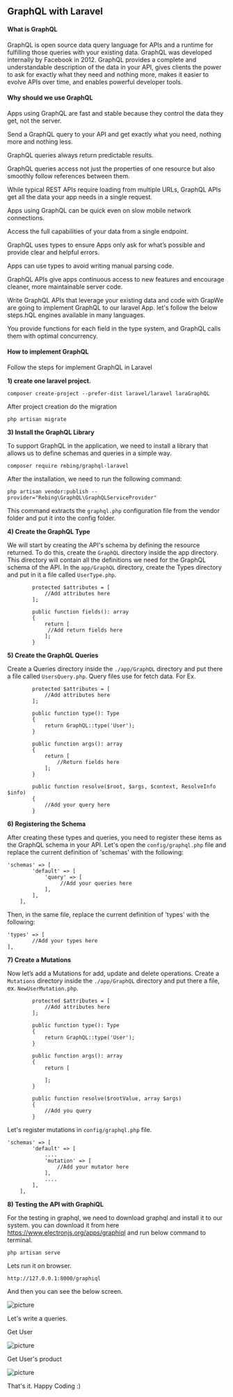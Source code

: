 ## **GraphQL with Laravel**

#### **What is GraphQL**

GraphQL is open source data query language for APIs and a runtime for fulfilling those queries with your existing data.
GraphQL was developed internally by Facebook in 2012. GraphQL provides a complete and understandable description of the data in your API,
gives clients the power to ask for exactly what they need and nothing more, makes it easier to evolve APIs over time, and enables powerful developer tools.


#### **Why should we use GraphQL**

Apps using GraphQL are fast and stable because they control the data they get, not the server. 

Send a GraphQL query to your API and get exactly what you need, nothing more and nothing less.

GraphQL queries always return predictable results.

GraphQL queries access not just the properties of one resource but also smoothly follow references between them.

While typical REST APIs require loading from multiple URLs, GraphQL APIs get all the data your app needs in a single request.

Apps using GraphQL can be quick even on slow mobile network connections.

Access the full capabilities of your data from a single endpoint.

GraphQL uses types to ensure Apps only ask for what’s possible and provide clear and helpful errors.

Apps can use types to avoid writing manual parsing code.

GraphQL APIs give apps continuous access to new features and encourage cleaner, more maintainable server code.

Write GraphQL APIs that leverage your existing data and code with GrapWe are going to implement GraphQL to our laravel App. let's follow the below steps.hQL engines available in many languages.

You provide functions for each field in the type system, and GraphQL calls them with optimal concurrency.

#### **How to implement GraphQL**

Follow the steps for implement GraphQL in Laravel

**1) create one laravel project.**

    composer create-project --prefer-dist laravel/laravel laraGraphQL
    
After project creation do the migration

    php artisan migrate

**3) Install the GraphQL Library**

To support GraphQL in the application, we need to install a library that allows us to define schemas and queries in a simple way.

    composer require rebing/graphql-laravel
    
After the installation, we need to run the following command:

    php artisan vendor:publish --provider="Rebing\GraphQL\GraphQLServiceProvider"
    
This command extracts the `graphql.php` configuration file from the vendor folder and put it into the config folder.

**4) Create the GraphQL Type**

We will start by creating the API's schema by defining the resource returned. 
To do this, create the `GraphQL` directory inside the app directory. This directory will contain all the definitions we need for the GraphQL schema of the API.
In the `app/GraphQL` directory, create the Types directory and put in it a file called `UserType.php`.
        
            protected $attributes = [
                //Add attributes here
            ];
        
            public function fields(): array
            {
                return [
                 //Add return fields here   
                ];
            }
    
**5) Create the GraphQL Queries**

Create a Queries directory inside the `./app/GraphQL` directory and put there a file called `UsersQuery.php`. Query files use for fetch data.
For Ex.          
       
            protected $attributes = [
                //Add attributes here
            ];
        
            public function type(): Type
            {
                return GraphQL::type('User');
            }
        
            public function args(): array
            {
                return [
                    //Return fields here
                ];
            }
        
            public function resolve($root, $args, $context, ResolveInfo $info)
            {
                //Add your query here
            } 

**6) Registering the Schema**

After creating these types and queries, you need to register these items as the GraphQL schema in your API. 
Let's open the `config/graphql.php` file and replace the current definition of 'schemas' with the following:

    'schemas' => [
            'default' => [
                'query' => [
                     //Add your queries here
                ],                
            ],
        ],

Then, in the same file, replace the current definition of 'types' with the following:

    'types' => [
            //Add your types here
    ],
 
**7) Create a Mutations**

Now let’s add a Mutations for add, update and delete operations. 
Create a `Mutations` directory inside the `./app/GraphQL` directory and put there a file, ex. `NewUserMutation.php`.

            protected $attributes = [
                //Add attributes here
            ];
        
            public function type(): Type
            {
                return GraphQL::type('User');
            }
        
            public function args(): array
            {
                return [
                    
                ];
            }
        
            public function resolve($rootValue, array $args)
            {
                //Add you query
            }

Let's register mutations in `config/graphql.php` file.

    'schemas' => [
            'default' => [
                ....
                'mutation' => [
                    //Add your mutator here
                ],
                ....
            ],
        ],


**8) Testing the API with GraphiQL**

For the testing in graphql, we need to download graphql and install it to our system. you can download it from here https://www.electronjs.org/apps/graphiql
and run below command to terminal.

    php artisan serve
    
Lets run it on browser.

    http://127.0.0.1:8000/graphiql
    
And then you can see the below screen.

![picture](img/graphql.png) 

Let's write a queries.

Get User

![picture](img/user.png)

Get User's product

![picture](img/userProduct.png)

That's it. Happy Coding :)








